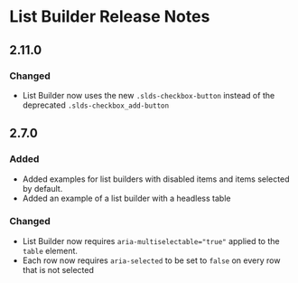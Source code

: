 <!-- Release notes authoring guidelines: http://keepachangelog.com/ -->

# List Builder Release Notes

<!-- ## [Unreleased] -->

## 2.11.0

### Changed

- List Builder now uses the new `.slds-checkbox-button` instead of the deprecated `.slds-checkbox_add-button`

## 2.7.0

### Added

- Added examples for list builders with disabled items and items selected by default.
- Added an example of a list builder with a headless table

### Changed

- List Builder now requires `aria-multiselectable="true"` applied to the `table` element.
- Each row now requires `aria-selected` to be set to `false` on every row that is not selected
